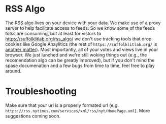 # RSS Algo

The RSS algo lives on your device with your data. We make use of a proxy server to help facilitate access to feeds. So we know some of the feeds folks are consuming, but at least for vistors to https://suffolklitlab.org/rss_algo/ we don't use tracking tools that drop cookies like Google Anaylitics (the rest of `https://suffolklitlab.org/` is [another matter](https://suffolklitlab.org/terms/)). Most importantly, all of your votes and views live in your browser. We just lunched and we're still woking things out (e.g., the recomendation algo can be greatly improved), but if you don't mind the spase documenation and a few bugs from time to time, feel free to play around.

# Troubleshooting

Make sure that your url is a properly formated url (e.g. `https://rss.nytimes.com/services/xml/rss/nyt/HomePage.xml`). More suggestions coming soon.

